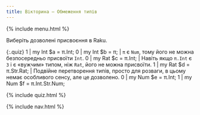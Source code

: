 ```yaml
---
title: Вікторина — Обмеження типів
---
```


{% include menu.html %}

Виберіть дозволені присвоєння в Raku.

{:.quiz}
1 | my Int $a = π.Int;
0 | my Int $b = π; | `π` є `Num`, тому його не можна безпосередньо присвоїти `Int`.
0 | my Rat $c = π.Int; | Навіть якщо `π.Int` є `3` і є «вужчим» типом, ніж `Rat`, його не можна присвоїти.
1 | my Rat $d = π.Str.Rat; | Подвійне перетворення типів, просто для розваги, в цьому немає особливого сенсу, але це дозволено.
0 | my Num $e = π.Int;
1 | my Num $f = π.Int.Str.Num;

{% include quiz.html %}

{% include nav.html %}